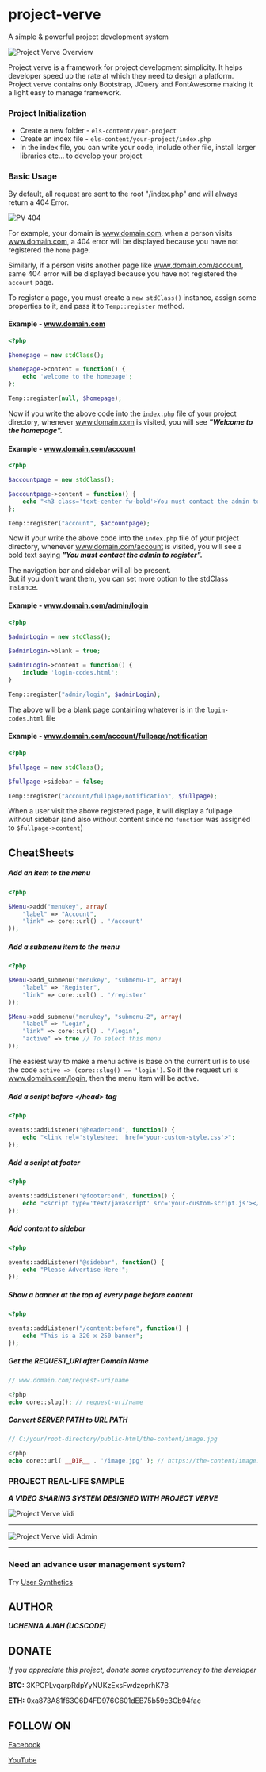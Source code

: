 # project-verve
A simple &amp; powerful project development system

![Project Verve Overview](https://i.imgur.com/z2xxIEj.png "Project verve overview")

Project verve is a framework for project development simplicity. It helps developer speed up the rate at which they need to design a platform. Project verve contains only Bootstrap, JQuery and FontAwesome making it a light easy to manage framework.

### Project Initialization

- Create a new folder - ```els-content/your-project```
- Create an index file - ```els-content/your-project/index.php```
- In the index file, you can write your code, include other file, install larger libraries etc... to develop your project

### Basic Usage

By default, all request are sent to the root "/index.php" and will always return a 404 Error.

![PV 404](https://i.imgur.com/lGqc4mh.png "Project Verve 404 Display")

For example, your domain is www.domain.com, when a person visits www.domain.com, a 404 error will be displayed because you have not registered the ```home``` page.

Similarly, if a person visits another page like www.domain.com/account, same 404 error will be displayed because you have not registered the ```account``` page.

To register a page, you must create a ```new stdClass()``` instance, assign some properties to it, and pass it to ```Temp::register``` method. 

#### Example - www.domain.com

```php
<?php 

$homepage = new stdClass();

$homepage->content = function() {
	echo 'welcome to the homepage';
};

Temp::register(null, $homepage);
```

Now if you write the above code into the ```index.php``` file of your project directory, whenever www.domain.com is visited, you will see ***"Welcome to the homepage".***

#### Example - www.domain.com/account

```php
<?php 

$accountpage = new stdClass();

$accountpage->content = function() {
	echo "<h3 class='text-center fw-bold'>You must contact the admin to register</h3>"
};

Temp::register("account", $accountpage);
```

Now if your write the above code into the ```index.php``` file of your project directory, whenever www.domain.com/account is visited, you will see a bold text saying ***"You must contact the admin to register".***


The navigation bar and sidebar will all be present.\
But if you don't want them, you can set more option to the stdClass instance.

#### Example - www.domain.com/admin/login

```php
<?php 

$adminLogin = new stdClass();

$adminLogin->blank = true;

$adminLogin->content = function() {
	include 'login-codes.html';
}

Temp::register("admin/login", $adminLogin);
```

The above will be a blank page containing whatever is in the ```login-codes.html``` file

#### Example - www.domain.com/account/fullpage/notification

```php
<?php

$fullpage = new stdClass();

$fullpage->sidebar = false;

Temp::register("account/fullpage/notification", $fullpage);
```

When a user visit the above registered page, it will display a fullpage without sidebar (and also without content since no ```function``` was assigned to ```$fullpage->content```)


## CheatSheets

##### Add an item to the menu

```php
<?php

$Menu->add("menukey", array(
	"label" => "Account",
	"link" => core::url() . '/account'
));
```

##### Add a submenu item to the menu

```php
<?php

$Menu->add_submenu("menukey", "submenu-1", array(
	"label" => "Register",
	"link" => core::url() . '/register'
));

$Menu->add_submenu("menukey", "submenu-2", array(
	"label" => "Login",
	"link" => core::url() . '/login',
	"active" => true // To select this menu
));
```

The easiest way to make a menu active is base on the current url is to use the code ```active => (core::slug() == 'login')```. So if the request uri is www.domain.com/login, then the menu item will be active.

##### Add a script before &lt;/head&gt; tag

```php
<?php

events::addListener("@header:end", function() {
	echo "<link rel='stylesheet' href='your-custom-style.css'>";
});
```

##### Add a script at footer

```php
<?php

events::addListener("@footer:end", function() {
	echo "<script type='text/javascript' src='your-custom-script.js'></script>";
});
```

##### Add content to sidebar

```php
<?php

events::addListener("@sidebar", function() {
	echo "Please Advertise Here!";
});
```

##### Show a banner at the top of every page before content

```php
<?php

events::addListener("/content:before", function() {
	echo "This is a 320 x 250 banner";
});
```

##### Get the REQUEST_URI after Domain Name

```php
// www.domain.com/request-uri/name

<?php
echo core::slug(); // request-uri/name
```

##### Convert SERVER PATH to URL PATH

```php
// C:/your/root-directory/public-html/the-content/image.jpg

<?php
echo core::url( __DIR__ . '/image.jpg' ); // https://the-content/image.jpg
```


### PROJECT REAL-LIFE SAMPLE

***A VIDEO SHARING SYSTEM DESIGNED WITH PROJECT VERVE***

![Project Verve Vidi](https://i.imgur.com/uS1CcjJ.png)

___

![Project Verve Vidi Admin](https://i.imgur.com/XnSjn2z.png)

___


### Need an advance user management system?

Try [User Synthetics](https://github.com/ucscode/user-synthetics "A Profession User Management System")


## AUTHOR

***UCHENNA AJAH (UCSCODE)***

## DONATE

*If you appreciate this project, donate some cryptocurrency to the developer*

**BTC:** 3KPCPLvqarpRdpYyNUKzExsFwdzeprhK7B

**ETH:** 0xa873A81f63C6D4FD976C601dEB75b59c3Cb94fac

## FOLLOW ON

[Facebook](https://facebook.com/ucscode)

[YouTube](https://www.youtube.com/channel/UCPlGBkdI0ydlgAZWoLdmOFg)






